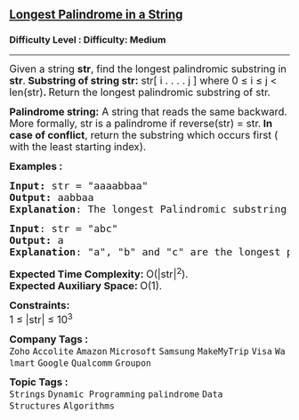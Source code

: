 <h2><a href="https://www.geeksforgeeks.org/problems/longest-palindrome-in-a-string3411/1?page=1&category=Strings&sortBy=submissions">Longest Palindrome in a String</a></h2><h3>Difficulty Level : Difficulty: Medium</h3><hr><div class="problems_problem_content__Xm_eO"><p><span style="font-size: 18px;">Given a string <strong>str</strong>, find the longest palindromic substring in <strong>str</strong>.<strong> Substring of string str:</strong></span><span style="font-size: 18px;"> str[ i . . . . j ] where 0 ≤ i ≤ j &lt; len(str)<strong>. </strong>R</span><span style="font-size: 18px;">eturn the longest palindromic substring of str.</span></p>
<p><span style="font-size: 18px;"><strong>Palindrome string:</strong></span><span style="font-size: 18px;"> A string that reads the same backward. More formally, str is a palindrome if reverse(str) = str.</span><span style="font-size: 18px;"><strong> In case of conflict</strong>, return the substring which occurs first ( with the least starting index).</span></p>
<p><span style="font-size: 18px;"><strong>Examples :</strong></span></p>
<pre><span style="font-size: 18px;"><strong>Input: </strong>str = "aaaabbaa"
<strong>Output:</strong> aabbaa
<strong>Explanation</strong>: The longest Palindromic substring is "aabbaa".</span>
</pre>
<pre><span style="font-size: 18px;"><strong>Input</strong>: str = "abc"
<strong>Output:</strong> a
<strong>Explanation</strong>: "a", "b" and "c" are the longest palindromes with same length. The result is the one with the least starting index.</span>
</pre>
<p><span style="font-size: 18px;"><strong>Expected Time Complexity: </strong>O(|str|<sup>2</sup>).<br><strong>Expected Auxiliary Space:&nbsp;</strong>O(1).</span></p>
<p><span style="font-size: 18px;"><strong>Constraints:</strong><br>1 ≤ |str| ≤ 10<sup>3</sup></span></p></div><p><span style=font-size:18px><strong>Company Tags : </strong><br><code>Zoho</code>&nbsp;<code>Accolite</code>&nbsp;<code>Amazon</code>&nbsp;<code>Microsoft</code>&nbsp;<code>Samsung</code>&nbsp;<code>MakeMyTrip</code>&nbsp;<code>Visa</code>&nbsp;<code>Walmart</code>&nbsp;<code>Google</code>&nbsp;<code>Qualcomm</code>&nbsp;<code>Groupon</code>&nbsp;<br><p><span style=font-size:18px><strong>Topic Tags : </strong><br><code>Strings</code>&nbsp;<code>Dynamic Programming</code>&nbsp;<code>palindrome</code>&nbsp;<code>Data Structures</code>&nbsp;<code>Algorithms</code>&nbsp;